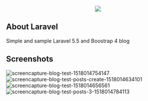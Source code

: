<p align="center"><img src="https://laravel.com/assets/img/components/logo-laravel.svg"></p>


## About Laravel

Simple and sample Laravel 5.5 and Boostrap 4 blog

## Screenshots

![screencapture-blog-test-1518014754147](https://user-images.githubusercontent.com/29206400/35923027-d120551e-0c27-11e8-9889-b97140a5a360.png)
![screencapture-blog-test-posts-create-1518014634101](https://user-images.githubusercontent.com/29206400/35923034-d81ffaea-0c27-11e8-93b8-04e3ce66b127.png)
![screencapture-blog-test-1518014656561](https://user-images.githubusercontent.com/29206400/35923062-ea4336d8-0c27-11e8-86fa-9e0ddb18c5b3.png)
![screencapture-blog-test-posts-3-1518014784113](https://user-images.githubusercontent.com/29206400/35923080-f385bd56-0c27-11e8-9b0f-f121ccf67755.png)

